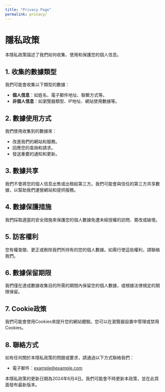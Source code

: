 ```yaml
---
title: "Privacy Page"
permalink: privacy/
---
```




# 隱私政策

本隱私政策描述了我們如何收集、使用和保護您的個人信息。

## 1. 收集的數據類型

我們可能會收集以下類型的數據：

- **個人信息**：如姓名、電子郵件地址、聯繫方式等。
- **非個人信息**：如瀏覽器類型、IP地址、網站使用數據等。

## 2. 數據使用方式

我們使用收集到的數據來：

- 改進我們的網站和服務。
- 回應您的查詢和請求。
- 發送重要的通知和更新。

## 3. 數據共享

我們不會將您的個人信息出售或出租給第三方。我們可能會與信任的第三方共享數據，以幫助我們運營網站和提供服務。

## 4. 數據保護措施

我們採取適當的安全措施來保護您的個人數據免遭未經授權的訪問、篡改或破壞。

## 5. 訪客權利

您有權查閱、更正或刪除我們所持有的您的個人數據。如需行使這些權利，請聯絡我們。

## 6. 數據保留期限

我們僅在達成數據收集目的所需的期間內保留您的個人數據，或根據法律規定的期限保留。

## 7. Cookie政策

我們可能會使用Cookies來提升您的網站體驗。您可以在瀏覽器設置中管理或禁用Cookies。

## 8. 聯絡方式

如有任何關於本隱私政策的問題或要求，請通過以下方式聯絡我們：

- 電子郵件：example@example.com

本隱私政策的更新日期為2024年6月4日。我們可能會不時更新本政策，並在此頁面發布最新版本。
